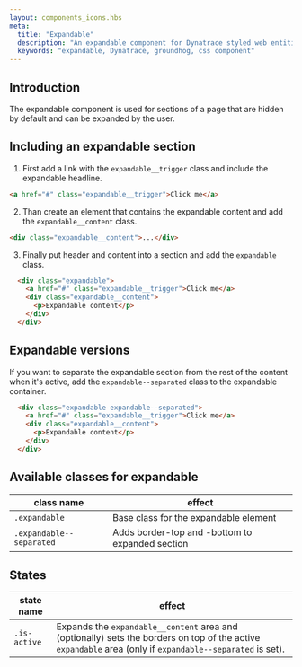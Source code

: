 ```yaml
---
layout: components_icons.hbs
meta:
  title: "Expandable"
  description: "An expandable component for Dynatrace styled web entities with css and markup examples."
  keywords: "expandable, Dynatrace, groundhog, css component"
---
```


## Introduction

The expandable component is used for sections of a page that are hidden by default and can be expanded by the user.

## Including an expandable section

1. First add a link with the `expandable__trigger` class and include the expandable headline.
```html
<a href="#" class="expandable__trigger">Click me</a>
```

2. Than create an element that contains the expandable content and add the `expandable__content` class.
```html
<div class="expandable__content">...</div>
```

3. Finally put header and content into a section and add the `expandable` class.
```html
  <div class="expandable">
    <a href="#" class="expandable__trigger">Click me</a>
    <div class="expandable__content">
      <p>Expandable content</p>
    </div>
  </div>
```

## Expandable versions

If you want to separate the expandable section from the rest of the content when it's active, add the `expandable--separated` class to the expandable container.
```html
  <div class="expandable expandable--separated">
    <a href="#" class="expandable__trigger">Click me</a>
    <div class="expandable__content">
      <p>Expandable content</p>
    </div>
  </div>
```

## Available classes for expandable

| class name | effect |
|------------|--------|
| `.expandable` | Base class for the expandable element |
| `.expandable--separated` | Adds border-top and -bottom to expanded section |

## States

| state name | effect |
|------------|--------|
| `.is-active` | Expands the `expandable__content` area and (optionally) sets the borders on top of the active `expandable` area (only if `expandable--separated` is set). |
